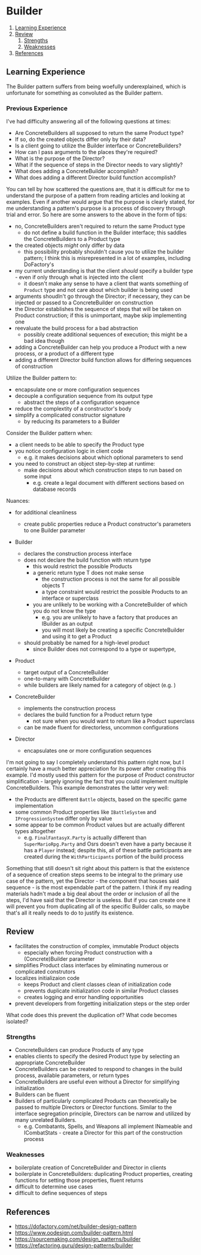 ﻿# Builder

1. [Learning Experience](#learning-experience)
1. [Review](#review)
   1. [Strengths](#strengths)
   1. [Weaknesses](#weaknesses)
1. [References](#references)

## Learning Experience

The Builder pattern suffers from being woefully underexplained, which is unfortunate for something as convoluted as the Builder pattern.

### Previous Experience

I've had difficulty answering all of the following questions at times:

* Are ConcreteBuilders all supposed to return the same Product type?
* If so, do the created objects differ only by their data?
* Is a client going to utilize the Builder interface or ConcreteBuilders?
* How can I pass arguments to the places they're required?
* What is the purpose of the Director?
* What if the sequence of steps in the Director needs to vary slightly?
* What does adding a ConcreteBuilder accomplish?
* What does adding a different Director build function accomplish?

You can tell by how scattered the questions are, that it is difficult for me to understand the purpose of a pattern from reading articles and looking at examples.
Even if another would argue that the purpose is clearly stated, for me understanding a pattern's purpose is a process of discovery through trial and error.
So here are some answers to the above in the form of tips:



* no, ConcreteBuilders aren't required to return the same Product type
    * do not define a build function in the Builder interface; this saddles the ConcreteBuilders to a Product type
* the created objects *might* only differ by data
    * this possibility probably shouldn't cause you to utilize the builder pattern; I think this is misrepresented in a lot of examples, including DoFactory's
* my current understanding is that the client *should* specify a builder type - even if only through what is injected into the client
    * it doesn't make any sense to have a client that wants something of `Product` type and not care about which builder is being used
* arguments shoudln't go through the Director; if necessary, they can be injected or passed to a ConcreteBuilder on construction
* the Director establishes the sequence of steps that will be taken on Product construction; if this is unimportant, maybe skip implementing one
* reevaluate the build process for a bad abstraction
    * possibly create additional sequences of execution; this might be a bad idea though
* adding a ConcreteBuilder can help you produce a Product with a new process, or a product of a different type
* adding a different Director build function allows for differing sequences of construction



Utilize the Builder pattern to:

* encapsulate one or more configuration sequences
* decouple a configuration sequence from its output type
    * abstract the steps of a configuration sequence
* reduce the complextity of a constructor's body
* simplify a complicated constructor signature
    * by reducing its parameters to a Builder

Consider the Builder pattern when:

* a client needs to be able to specify the Product type
* you notice configuration logic in client code
    * e.g. it makes decisions about which optional parameters to send
* you need to construct an object step-by-step at runtime:
    * make decisions about which construction steps to run based on some input
        * e.g. create a legal document with different sections based on database records

Nuances:

* for additional cleanliness
    * create public properties reduce a Product constructor's parameters to one Builder parameter


* Builder
    * declares the construction process interface
    * does not declare the build function with return type
        * this would restrict the possible Products
        * a generic return type T does not make sense
            * the construction process is not the same for all possible objects T
            * a type constraint would restrict the possible Products to an interface or superclass
        * you are unlikely to be working with a ConcreteBuilder of which you do not know the type
            * e.g. you are unlikely to have a factory that produces an IBuilder as an output
            * you will most likely be creating a specific ConcreteBuilder and using it to get a Product
    * should probably be named for a high-level product
        * since Builder does not correspond to a type or supertype, 
* Product
    * target output of a ConcreteBuilder
    * one-to-many with ConcreteBuilder
    * while builders are likely named for a category of object (e.g. )
* ConcreteBuilder
    * implements the construction process
    * declares the build function for a Product return type
        * not sure when you would want to return like a Product superclass
    * can be made fluent for directorless, uncommon configurations
* Director
    * encapsulates one or more configuration sequences



I'm not going to say I completely understand this pattern right now, but I certainly have a much better appreciation for its power after creating this example.
I'd mostly used this pattern for the purpose of Product constructor simplification - largely ignoring the fact that you could implement multiple ConcreteBuilders.
This example demonstrates the latter very well:

* the Products are different `Battle` objects, based on the specific game implementation
* some common Product properties like `IBattleSystem` and `IProgressionSystem` differ only by value
* some appear to be common Product values but are actually different types altogether
    * e.g. `FinalFantasyX.Party` is actually different than `SuperMarioRpg.Party` and Osrs doesn't even have a party because it has a `Player` instead; despite this, all of these battle participants are created during the `WithParticipants` portion of the build process

Something that still doesn't sit right about this pattern is that the existence of a sequence of creation steps seems to be integral to the primary use case of the pattern, yet the Director - the component that houses said sequence - is the most expendable part of the pattern.
I think if my reading materials hadn't made a big deal about the order or inclusion of all the steps, I'd have said that the Director is useless.
But if you can create one it will prevent you from duplicating all of the specific Builder calls, so maybe that's all it really needs to do to justify its existence.

## Review

* facilitates the construction of complex, immutable Product objects
    * especially when forcing Product construction with a (Concrete)Builder parameter
* simplifies Product class interfaces by eliminating numerous or complicated construtors
* localizes initializaion code
    * keeps Product and client classes clean of initialization code
    * prevents duplicate initialization code in similar Product classes
    * creates logging and error handling opportunities
* prevent developers from forgetting initialization steps or the step order

What code does this prevent the duplication of?
What code becomes isolated?

### Strengths

* ConcreteBuilders can produce Products of any type
* enables clients to specify the desired Product type by selecting an appropriate ConcreteBuilder
* ConcreteBuilders can be created to respond to changes in the build process, available parameters, or return types
* ConcreteBuilders are useful even without a Director for simplifying initialization
* Builders can be fluent
* Builders of particularly complicated Products can theoretically be passed to multiple Directors or Director functions. Similar to the interface segregation principle, Directors can be narrow and utilized by many unrelated Builders.
    * e.g. Combatants, Spells, and Weapons all implement INameable and ICombatStats - create a Director for this part of the construction process

### Weaknesses

* boilerplate creation of ConcreteBuilder and Director in clients
* boilerplate in ConcreteBuilders: duplicating Product properties, creating functions for setting those properties, fluent returns
* difficult to determine use cases
* difficult to define sequences of steps

## References

* https://dofactory.com/net/builder-design-pattern
* https://www.oodesign.com/builder-pattern.html
* https://sourcemaking.com/design_patterns/builder
* https://refactoring.guru/design-patterns/builder
